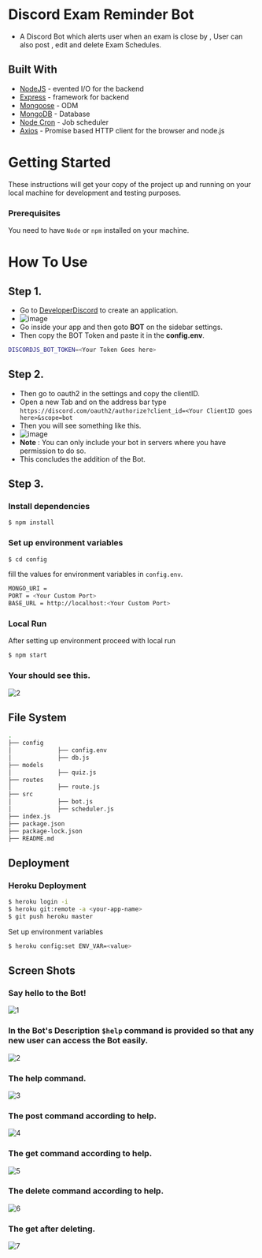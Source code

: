 # Discord Exam Reminder Bot
* A Discord Bot which alerts user when an exam is close by , User can also post , edit and delete Exam Schedules.

## Built With
* [NodeJS](https://nodejs.org/en/docs/) -  evented I/O for the backend
* [Express](https://expressjs.com/) - framework for backend
* [Mongoose](https://mongoosejs.com/) - ODM
* [MongoDB](https://www.mongodb.com/) - Database
* [Node Cron](https://www.npmjs.com/package/node-cron) - Job scheduler
* [Axios](https://www.npmjs.com/package/axios) - Promise based HTTP client for the browser and node.js

# Getting Started
These instructions will get your copy of the project up and running on your local machine for development and testing purposes.
### Prerequisites
You need to have `Node` or `npm` installed on your machine.

# How To Use
## Step 1.
* Go to [DeveloperDiscord](https://discord.com/developers/applications) to create an application.
* ![image](https://user-images.githubusercontent.com/56430190/124389125-6a1f2b00-dd03-11eb-9f87-5ee200c9b17d.png)
* Go inside your app and then goto **BOT** on the sidebar settings.
* Then copy the BOT Token and paste it in the **config.env**.
```sh
DISCORDJS_BOT_TOKEN=<Your Token Goes here>
```

## Step 2.
* Then go to oauth2 in the settings and copy the clientID.
* Open a new Tab and on the address bar type `https://discord.com/oauth2/authorize?client_id=<Your ClientID goes here>&scope=bot`
* Then you will see something like this.
* ![image](https://user-images.githubusercontent.com/56430190/124389565-5f659580-dd05-11eb-9ffb-05ba99358475.png)
* **Note** : You can only include your bot in servers where you have permission to do so.
* This concludes the addition of the Bot.

## Step 3.
### Install dependencies 
```sh
$ npm install
```
### Set up environment variables 
```sh
$ cd config
```
fill the values for environment variables in `config.env`.
```sh
MONGO_URI = 
PORT = <Your Custom Port>
BASE_URL = http://localhost:<Your Custom Port>
```
### Local Run
After setting up environment proceed with local run 
```sh
$ npm start
```
### Your should see this.
![2](https://user-images.githubusercontent.com/56430190/124385641-430d2d00-dcf4-11eb-8fe8-a08386763250.PNG)

## File System
```sh
.
├── config 
│             ├── config.env
│             ├── db.js
├── models                        
│             ├── quiz.js
├── routes                        
│             ├── route.js
├── src                        
│             ├── bot.js
│             ├── scheduler.js
├── index.js
├── package.json
├── package-lock.json
├── README.md

```

## Deployment

### Heroku Deployment
```sh
$ heroku login -i
$ heroku git:remote -a <your-app-name>
$ git push heroku master
```
Set up environment variables 
```sh
$ heroku config:set ENV_VAR=<value>
```

## Screen Shots

### Say hello to the Bot!
![1](https://user-images.githubusercontent.com/56430190/124385415-1efd1c00-dcf3-11eb-8b08-fd1fce35944b.PNG)
### In the Bot's Description `$help` command is provided so that any new user can access the Bot easily.
![2](https://user-images.githubusercontent.com/56430190/124385641-430d2d00-dcf4-11eb-8fe8-a08386763250.PNG)
### The help command.
![3](https://user-images.githubusercontent.com/56430190/124385642-443e5a00-dcf4-11eb-9ee4-5bae0ba27d11.PNG)
### The post command according to help.
![4](https://user-images.githubusercontent.com/56430190/124385643-44d6f080-dcf4-11eb-9f3f-23b802e2b637.PNG)
### The get command according to help.
![5](https://user-images.githubusercontent.com/56430190/124385644-456f8700-dcf4-11eb-81a4-1038fc6053e8.PNG)
### The delete command according to help.
![6](https://user-images.githubusercontent.com/56430190/124385646-46081d80-dcf4-11eb-810b-594c671976b7.PNG)
### The get after deleting.
![7](https://user-images.githubusercontent.com/56430190/124385648-46081d80-dcf4-11eb-8e30-90592512e25c.PNG)

